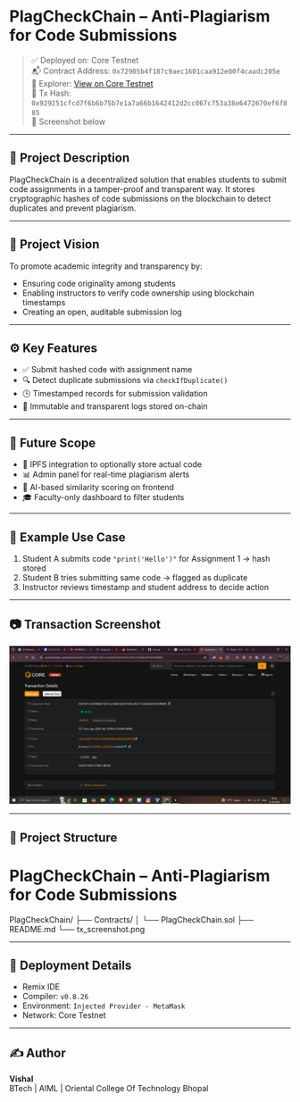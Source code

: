 # PlagCheckChain – Anti-Plagiarism for Code Submissions

> ✅ Deployed on: Core Testnet  
> 📬 Contract Address: `0x72905b4f187c9aec1601caa912e00f4caadc205e`  
> 🔗 Explorer: [View on Core Testnet](https://scan.test2.btcs.network/address/0xYOUR_CONTRACT_ADDRESS_HERE)  
> 🧾 Tx Hash: `0x929251cfcd7f6b6b75b7e1a7a66b1642412d2cc067c753a38e6472670ef6f885`  
> 📸 Screenshot below

---

## 📌 Project Description

PlagCheckChain is a decentralized solution that enables students to submit code assignments in a tamper-proof and transparent way. It stores cryptographic hashes of code submissions on the blockchain to detect duplicates and prevent plagiarism.

---

## 🎯 Project Vision

To promote academic integrity and transparency by:
- Ensuring code originality among students
- Enabling instructors to verify code ownership using blockchain timestamps
- Creating an open, auditable submission log

---

## ⚙️ Key Features

- ✅ Submit hashed code with assignment name
- 🔍 Detect duplicate submissions via `checkIfDuplicate()`
- 🕒 Timestamped records for submission validation
- 🔐 Immutable and transparent logs stored on-chain

---

## 🔮 Future Scope

- 🔗 IPFS integration to optionally store actual code
- 📊 Admin panel for real-time plagiarism alerts
- 🧠 AI-based similarity scoring on frontend
- 🎓 Faculty-only dashboard to filter students

---

## 🧪 Example Use Case

1. Student A submits code `"print('Hello')"` for Assignment 1 → hash stored
2. Student B tries submitting same code → flagged as duplicate
3. Instructor reviews timestamp and student address to decide action

---

## 📷 Transaction Screenshot

![Transaction Screenshot](tx_screenshot.png)

---

## 📁 Project Structure

# PlagCheckChain – Anti-Plagiarism for Code Submissions
PlagCheckChain/
├── Contracts/
│ └── PlagCheckChain.sol
├── README.md
└── tx_screenshot.png

---

## 🚀 Deployment Details

- Remix IDE  
- Compiler: `v0.8.26`  
- Environment: `Injected Provider - MetaMask`  
- Network: Core Testnet

---

## ✍️ Author

**Vishal**  
BTech | AIML | Oriental College Of Technology Bhopal  
